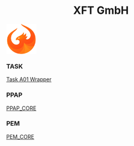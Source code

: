 <h1 align="center">XFT GmbH</h1>

<img align="center" src="https://github.com/XFT-GmbH/.github/blob/main/icons/ui5.svg" alt="ui5" width="80" height="80"/>

<h3>TASK</h3>

[Task A01 Wrapper](https://github.com/XFT-GmbH/zxfttmtaska01wrapper)

<h3>PPAP</h3>

[PPAP_CORE](https://github.com/XFT-GmbH/comxftppapcore)

<h3>PEM</h3>

[PEM_CORE](https://github.com/XFT-GmbH/comxfthrpemcore)

